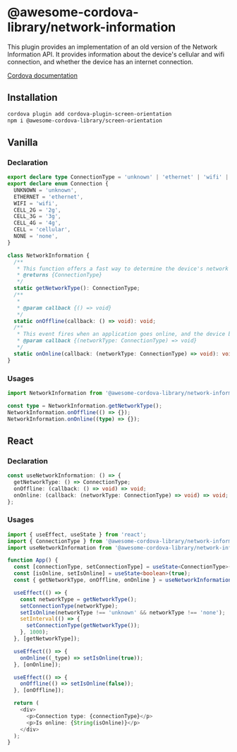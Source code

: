 # @awesome-cordova-library/network-information

This plugin provides an implementation of an old version of the Network Information API. It provides information about the device's cellular and wifi connection, and whether the device has an internet connection.

[Cordova documentation](https://cordova.apache.org/docs/en/11.x/reference/cordova-plugin-network-information/index.html)

## Installation

```sh
cordova plugin add cordova-plugin-screen-orientation
npm i @awesome-cordova-library/screen-orientation
```

## Vanilla

### Declaration

```typescript
export declare type ConnectionType = 'unknown' | 'ethernet' | 'wifi' | '2g' | '3g' | '4g' | 'cellular' | 'none';
export declare enum Connection {
  UNKNOWN = 'unknown',
  ETHERNET = 'ethernet',
  WIFI = 'wifi',
  CELL_2G = '2g',
  CELL_3G = '3g',
  CELL_4G = '4g',
  CELL = 'cellular',
  NONE = 'none',
}

class NetworkInformation {
  /**
   * This function offers a fast way to determine the device's network connection state, and type of connection.
   * @returns {ConnectionType}
   */
  static getNetworkType(): ConnectionType;
  /**
   *
   * @param callback {() => void}
   */
  static onOffline(callback: () => void): void;
  /**
   * This event fires when an application goes online, and the device becomes connected to the Internet.
   * @param callback {(networkType: ConnectionType) => void}
   */
  static onOnline(callback: (networkType: ConnectionType) => void): void;
}
```

### Usages

```typescript
import NetworkInformation from '@awesome-cordova-library/network-information';

const type = NetworkInformation.getNetworkType();
NetworkInformation.onOffline(() => {});
NetworkInformation.onOnline((type) => {});
```

## React

### Declaration

```typescript
const useNetworkInformation: () => {
  getNetworkType: () => ConnectionType;
  onOffline: (callback: () => void) => void;
  onOnline: (callback: (networkType: ConnectionType) => void) => void;
};
```

### Usages

```typescript
import { useEffect, useState } from 'react';
import { ConnectionType } from '@awesome-cordova-library/network-information/';
import useNetworkInformation from '@awesome-cordova-library/network-information/lib/react';

function App() {
  const [connectionType, setConnectionType] = useState<ConnectionType>('unknown');
  const [isOnline, setIsOnline] = useState<boolean>(true);
  const { getNetworkType, onOffline, onOnline } = useNetworkInformation();

  useEffect(() => {
    const networkType = getNetworkType();
    setConnectionType(networkType);
    setIsOnline(networkType !== 'unknown' && networkType !== 'none');
    setInterval(() => {
      setConnectionType(getNetworkType());
    }, 1000);
  }, [getNetworkType]);

  useEffect(() => {
    onOnline((_type) => setIsOnline(true));
  }, [onOnline]);

  useEffect(() => {
    onOffline(() => setIsOnline(false));
  }, [onOffline]);

  return (
    <div>
      <p>Connection type: {connectionType}</p>
      <p>Is online: {String(isOnline)}</p>
    </div>
  );
}
```
